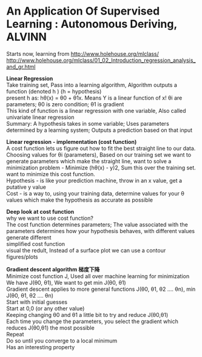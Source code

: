# An Application Of Supervised Learning : Autonomous Deriving, ALVINN      
Starts now, learning from http://www.holehouse.org/mlclass/     
http://www.holehouse.org/mlclass/01_02_Introduction_regression_analysis_and_gr.html    

<b> Linear Regression </b>       
Take training set, Pass into a learning algorithm, Algorithm outputs a function (denoted h ) (h = hypothesis)     
present h as: hθ(x) = θ0 + θ1x. Means Y is a linear function of x! θi are parameters; θ0 is zero condition; θ1 is gradient          
This kind of function is a linear regression with one variable, Also called univariate linear regression    
Summary: A hypothesis takes in some variable; Uses parameters determined by a learning system; Outputs a prediction based on that input     

<b> Linear regression - implementation (cost function) </b>     
A cost function lets us figure out how to fit the best straight line to our data.       
Choosing values for θi (parameters), Based on our training set we want to generate parameters which make the straight line, want to solve a minimization problem - Minimize (hθ(x) - y)2, Sum this over the training set.  
want to minimize this cost function.       
Hypothesis - is like your prediction machine, throw in an x value, get a putative y value      
Cost - is a way to, using your training data, determine values for your θ values which make the hypothesis as accurate as possible      

<b> Deep look at cost function </b>    
why we want to use cost function?    
The cost function determines parameters; The value associated with the parameters determines how your hypothesis behaves, with different values generate different       
simplified cost function     
visual the redult, Instead of a surface plot we can use a contour figures/plots     

<b> Gradient descent algorithm 梯度下降 </b>    
Minimize cost function J, Used all over machine learning for minimization    
We have J(θ0, θ1), We want to get min J(θ0, θ1)     
Gradient descent applies to more general functions J(θ0, θ1, θ2 .... θn), min J(θ0, θ1, θ2 .... θn)      
Start with initial guesses    
Start at 0,0 (or any other value)    
Keeping changing θ0 and θ1 a little bit to try and reduce J(θ0,θ1)    
Each time you change the parameters, you select the gradient which reduces J(θ0,θ1) the most possible     
Repeat    
Do so until you converge to a local minimum    
Has an interesting property     


